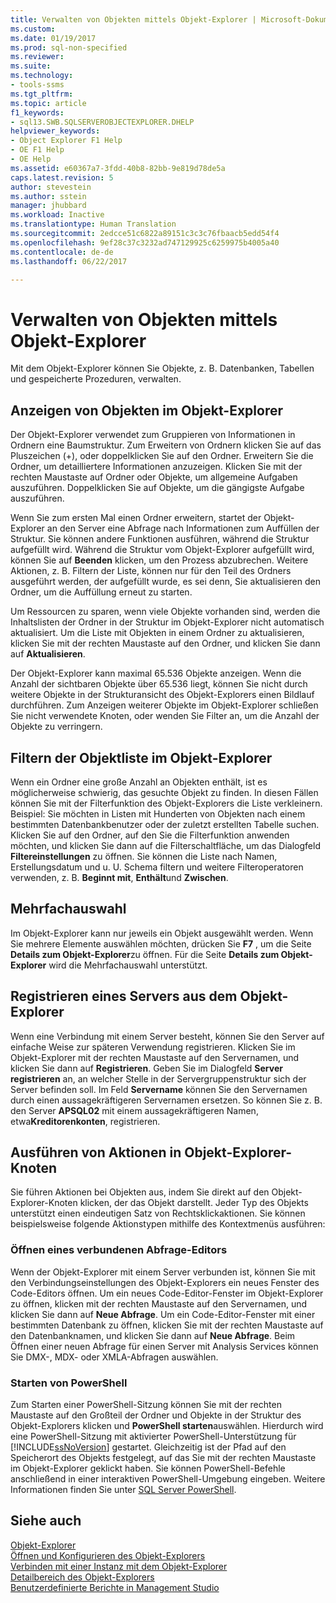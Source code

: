 ```yaml
---
title: Verwalten von Objekten mittels Objekt-Explorer | Microsoft-Dokumentation
ms.custom: 
ms.date: 01/19/2017
ms.prod: sql-non-specified
ms.reviewer: 
ms.suite: 
ms.technology:
- tools-ssms
ms.tgt_pltfrm: 
ms.topic: article
f1_keywords:
- sql13.SWB.SQLSERVEROBJECTEXPLORER.DHELP
helpviewer_keywords:
- Object Explorer F1 Help
- OE F1 Help
- OE Help
ms.assetid: e60367a7-3fdd-40b8-82bb-9e819d78de5a
caps.latest.revision: 5
author: stevestein
ms.author: sstein
manager: jhubbard
ms.workload: Inactive
ms.translationtype: Human Translation
ms.sourcegitcommit: 2edcce51c6822a89151c3c3c76fbaacb5edd54f4
ms.openlocfilehash: 9ef28c37c3232ad747129925c6259975b4005a40
ms.contentlocale: de-de
ms.lasthandoff: 06/22/2017

---
```

# <a name="manage-objects-by-using-object-explorer"></a>Verwalten von Objekten mittels Objekt-Explorer
Mit dem Objekt-Explorer können Sie Objekte, z. B. Datenbanken, Tabellen und gespeicherte Prozeduren, verwalten.  
  
## <a name="viewing-objects-in-object-explorer"></a>Anzeigen von Objekten im Objekt-Explorer  
Der Objekt-Explorer verwendet zum Gruppieren von Informationen in Ordnern eine Baumstruktur. Zum Erweitern von Ordnern klicken Sie auf das Pluszeichen (+), oder doppelklicken Sie auf den Ordner. Erweitern Sie die Ordner, um detailliertere Informationen anzuzeigen. Klicken Sie mit der rechten Maustaste auf Ordner oder Objekte, um allgemeine Aufgaben auszuführen. Doppelklicken Sie auf Objekte, um die gängigste Aufgabe auszuführen.  
  
Wenn Sie zum ersten Mal einen Ordner erweitern, startet der Objekt-Explorer an den Server eine Abfrage nach Informationen zum Auffüllen der Struktur. Sie können andere Funktionen ausführen, während die Struktur aufgefüllt wird. Während die Struktur vom Objekt-Explorer aufgefüllt wird, können Sie auf **Beenden** klicken, um den Prozess abzubrechen. Weitere Aktionen, z. B. Filtern der Liste, können nur für den Teil des Ordners ausgeführt werden, der aufgefüllt wurde, es sei denn, Sie aktualisieren den Ordner, um die Auffüllung erneut zu starten.  
  
Um Ressourcen zu sparen, wenn viele Objekte vorhanden sind, werden die Inhaltslisten der Ordner in der Struktur im Objekt-Explorer nicht automatisch aktualisiert. Um die Liste mit Objekten in einem Ordner zu aktualisieren, klicken Sie mit der rechten Maustaste auf den Ordner, und klicken Sie dann auf **Aktualisieren**.  
  
Der Objekt-Explorer kann maximal 65.536 Objekte anzeigen. Wenn die Anzahl der sichtbaren Objekte über 65.536 liegt, können Sie nicht durch weitere Objekte in der Strukturansicht des Objekt-Explorers einen Bildlauf durchführen. Zum Anzeigen weiterer Objekte im Objekt-Explorer schließen Sie nicht verwendete Knoten, oder wenden Sie Filter an, um die Anzahl der Objekte zu verringern.  
  
## <a name="filtering-the-list-of-objects-in-object-explorer"></a>Filtern der Objektliste im Objekt-Explorer  
Wenn ein Ordner eine große Anzahl an Objekten enthält, ist es möglicherweise schwierig, das gesuchte Objekt zu finden. In diesen Fällen können Sie mit der Filterfunktion des Objekt-Explorers die Liste verkleinern. Beispiel: Sie möchten in Listen mit Hunderten von Objekten nach einem bestimmten Datenbankbenutzer oder der zuletzt erstellten Tabelle suchen. Klicken Sie auf den Ordner, auf den Sie die Filterfunktion anwenden möchten, und klicken Sie dann auf die Filterschaltfläche, um das Dialogfeld **Filtereinstellungen** zu öffnen. Sie können die Liste nach Namen, Erstellungsdatum und u. U. Schema filtern und weitere Filteroperatoren verwenden, z. B. **Beginnt mit**, **Enthält**und **Zwischen**.  
  
## <a name="multi-select"></a>Mehrfachauswahl  
Im Objekt-Explorer kann nur jeweils ein Objekt ausgewählt werden. Wenn Sie mehrere Elemente auswählen möchten, drücken Sie **F7** , um die Seite **Details zum Objekt-Explorer**zu öffnen. Für die Seite **Details zum Objekt-Explorer** wird die Mehrfachauswahl unterstützt.  
  
## <a name="register-a-server-from-object-explorer"></a>Registrieren eines Servers aus dem Objekt-Explorer  
Wenn eine Verbindung mit einem Server besteht, können Sie den Server auf einfache Weise zur späteren Verwendung registrieren. Klicken Sie im Objekt-Explorer mit der rechten Maustaste auf den Servernamen, und klicken Sie dann auf **Registrieren**. Geben Sie im Dialogfeld **Server registrieren** an, an welcher Stelle in der Servergruppenstruktur sich der Server befinden soll. Im Feld **Servername** können Sie den Servernamen durch einen aussagekräftigeren Servernamen ersetzen. So können Sie z. B. den Server **APSQL02** mit einem aussagekräftigeren Namen, etwa**Kreditorenkonten**, registrieren.  
  
## <a name="performing-actions-on-object-explorer-nodes"></a>Ausführen von Aktionen in Objekt-Explorer-Knoten  
Sie führen Aktionen bei Objekten aus, indem Sie direkt auf den Objekt-Explorer-Knoten klicken, der das Objekt darstellt. Jeder Typ des Objekts unterstützt einen eindeutigen Satz von Rechtsklickaktionen. Sie können beispielsweise folgende Aktionstypen mithilfe des Kontextmenüs ausführen:  
  
### <a name="open-a-connected-query-editor"></a>Öffnen eines verbundenen Abfrage-Editors  
Wenn der Objekt-Explorer mit einem Server verbunden ist, können Sie mit den Verbindungseinstellungen des Objekt-Explorers ein neues Fenster des Code-Editors öffnen. Um ein neues Code-Editor-Fenster im Objekt-Explorer zu öffnen, klicken mit der rechten Maustaste auf den Servernamen, und klicken Sie dann auf **Neue Abfrage**. Um ein Code-Editor-Fenster mit einer bestimmten Datenbank zu öffnen, klicken Sie mit der rechten Maustaste auf den Datenbanknamen, und klicken Sie dann auf **Neue Abfrage**. Beim Öffnen einer neuen Abfrage für einen Server mit Analysis Services können Sie DMX-, MDX- oder XMLA-Abfragen auswählen.  
  
### <a name="start-powershell"></a>Starten von PowerShell  
Zum Starten einer PowerShell-Sitzung können Sie mit der rechten Maustaste auf den Großteil der Ordner und Objekte in der Struktur des Objekt-Explorers klicken und **PowerShell starten**auswählen. Hierdurch wird eine PowerShell-Sitzung mit aktivierter PowerShell-Unterstützung für [!INCLUDE[ssNoVersion](../../includes/ssnoversion_md.md)] gestartet. Gleichzeitig ist der Pfad auf den Speicherort des Objekts festgelegt, auf das Sie mit der rechten Maustaste im Objekt-Explorer geklickt haben. Sie können PowerShell-Befehle anschließend in einer interaktiven PowerShell-Umgebung eingeben. Weitere Informationen finden Sie unter [SQL Server PowerShell](http://msdn.microsoft.com/en-us/89b70725-bbe7-4ffe-a27d-2a40005a97e7).  
  
## <a name="see-also"></a>Siehe auch  
[Objekt-Explorer](../../ssms/object/object-explorer.md)  
[Öffnen und Konfigurieren des Objekt-Explorers](../../ssms/object/open-and-configure-object-explorer.md)  
[Verbinden mit einer Instanz mit dem Objekt-Explorer](../../ssms/object/connect-to-an-instance-from-object-explorer.md)  
[Detailbereich des Objekt-Explorers](../../ssms/object/object-explorer-details-pane.md)  
[Benutzerdefinierte Berichte in Management Studio](../../ssms/object/custom-reports-in-management-studio.md)  
  

